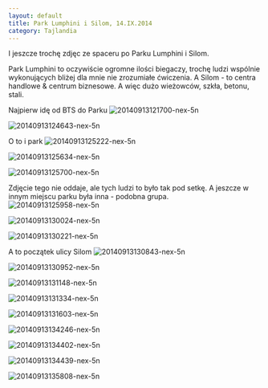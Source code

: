 ```yaml
---
layout: default
title: Park Lumphini i Silom, 14.IX.2014
category: Tajlandia
---
```


I jeszcze trochę zdjęc ze spaceru po Parku Lumphini i Silom. 

Park Lumphini to oczywiście ogromne ilości biegaczy, trochę ludzi wspólnie wykonujących bliżej dla mnie nie zrozumiałe ćwiczenia. 
A Silom - to centra handlowe & centrum biznesowe. A więc dużo wieżowców, szkła, betonu, stali. 

Najpierw idę od BTS do Parku
![20140913121700-nex-5n](https://cloud.githubusercontent.com/assets/1532732/4261839/98e57b32-3b80-11e4-8bdd-180db148bec9.jpg)

![20140913124643-nex-5n](https://cloud.githubusercontent.com/assets/1532732/4261840/98e7a0ba-3b80-11e4-94fe-df105e32c34b.jpg)

O to i park
![20140913125222-nex-5n](https://cloud.githubusercontent.com/assets/1532732/4261842/98eb9a1c-3b80-11e4-9fba-942c59895c9f.jpg)

![20140913125634-nex-5n](https://cloud.githubusercontent.com/assets/1532732/4261841/98eb8e32-3b80-11e4-8dfa-8981808f4f16.jpg)

![20140913125700-nex-5n](https://cloud.githubusercontent.com/assets/1532732/4261843/98ef5f6c-3b80-11e4-8fab-3dd4d3e208e7.jpg)

Zdjęcie tego nie oddaje, ale tych ludzi to było tak pod setkę. A jeszcze w innym miejscu parku była inna - podobna grupa.
![20140913125958-nex-5n](https://cloud.githubusercontent.com/assets/1532732/4261844/98f26d06-3b80-11e4-89a4-756ded3cadfe.jpg)

![20140913130024-nex-5n](https://cloud.githubusercontent.com/assets/1532732/4261845/991f6784-3b80-11e4-800e-501549840c45.jpg)

![20140913130221-nex-5n](https://cloud.githubusercontent.com/assets/1532732/4261846/99227cee-3b80-11e4-85bb-caaa20489949.jpg)

A to początek ulicy Silom
![20140913130843-nex-5n](https://cloud.githubusercontent.com/assets/1532732/4261847/99256026-3b80-11e4-9c4f-ecba66f93d86.jpg)

![20140913130952-nex-5n](https://cloud.githubusercontent.com/assets/1532732/4261848/99273e28-3b80-11e4-9d7b-c337957346b2.jpg)

![20140913131148-nex-5n](https://cloud.githubusercontent.com/assets/1532732/4261849/992b5e5e-3b80-11e4-85f0-17d758bcf282.jpg)

![20140913131334-nex-5n](https://cloud.githubusercontent.com/assets/1532732/4261850/992df8d0-3b80-11e4-8971-be045579e9df.jpg)

![20140913131603-nex-5n](https://cloud.githubusercontent.com/assets/1532732/4261851/99546268-3b80-11e4-9802-3fda3617fbff.jpg)

![20140913134246-nex-5n](https://cloud.githubusercontent.com/assets/1532732/4261852/995bdc3c-3b80-11e4-997b-2250c2ecc374.jpg)

![20140913134402-nex-5n](https://cloud.githubusercontent.com/assets/1532732/4261854/995dec02-3b80-11e4-8fe9-b13d468b7416.jpg)

![20140913134439-nex-5n](https://cloud.githubusercontent.com/assets/1532732/4261853/995da04e-3b80-11e4-985a-d2beb38e60e1.jpg)

![20140913135808-nex-5n](https://cloud.githubusercontent.com/assets/1532732/4261855/99654754-3b80-11e4-8b5b-009c369f5bc6.jpg)

